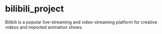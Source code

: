 # bilibili_project
Bilibili is a popular live-streaming and video-streaming platform for creative videos and imported animation shows.
